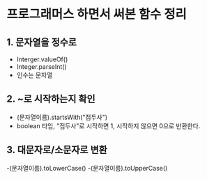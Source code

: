 # 프로그래머스 하면서 써본 함수 정리

## 1. 문자열을 정수로 
- Interger.valueOf()
- Integer.parseInt()
- 인수는 문자열

## 2. ~로 시작하는지 확인
- (문자열이름).startsWith("접두사")
- boolean 타입, "접두사"로 시작하면 1, 시작하지 않으면 0으로 반환한다.

## 3. 대문자로/소문자로 변환
-(문자열이름).toLowerCase()
-(문자열이름).toUpperCase()
